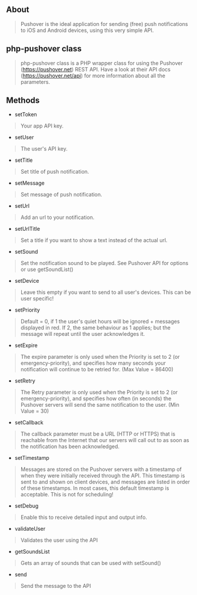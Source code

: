 ## About
> Pushover is the ideal application for sending (free) push notifications to iOS and Android devices, using this very simple API.

## php-pushover class
> php-pushover class is a PHP wrapper class for using the Pushover (https://pushover.net) REST API. Have a look at their API docs (https://pushover.net/api) for more information about all the parameters.

## Methods

* setToken
> Your app API key.

* setUser
> The user's API key.

* setTitle
> Set title of push notification.

* setMessage
> Set message of push notification.

* setUrl
> Add an url to your notification.

* setUrlTitle
> Set a title if you want to show a text instead of the actual url.

* setSound
> Set the notification sound to be played. See Pushover API for options or use getSoundList()

* setDevice
> Leave this empty if you want to send to all user's devices. This can be user specific!

* setPriority
> Default = 0, if 1 the user's quiet hours will be ignored + messages displayed in red. If 2, the same behaviour as 1 applies; but the message will repeat until the user acknowledges it.

* setExpire
> The expire parameter is only used when the Priority is set to 2 (or emergency-priority), and specifies how many seconds your notification will continue to be retried for. (Max Value = 86400)

* setRetry
> The Retry parameter is only used when the Priority is set to 2 (or emergency-priority), and specifies how often (in seconds) the Pushover servers will send the same notification to the user. (Min Value = 30)

* setCallback
> The callback parameter must be a URL (HTTP or HTTPS) that is reachable from the Internet that our servers will call out to as soon as the notification has been acknowledged.

* setTimestamp
> Messages are stored on the Pushover servers with a timestamp of when they were initially received through the API. This timestamp is sent to and shown on client devices, and messages are listed in order of these timestamps. In most cases, this default timestamp is acceptable. This is not for scheduling!

* setDebug
> Enable this to receive detailed input and output info.

* validateUser
> Validates the user using the API

* getSoundsList
> Gets an array of sounds that can be used with setSound()

* send
> Send the message to the API